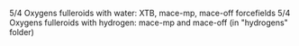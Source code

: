 5/4 Oxygens fulleroids with water: XTB, mace-mp, mace-off forcefields
5/4 Oxygens fulleroids with hydrogen: mace-mp and mace-off (in "hydrogens" folder)
